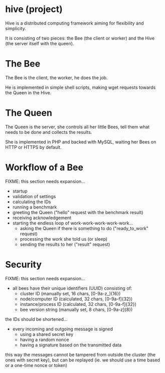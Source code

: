 hive (project)
==============

Hive is a distributed computing framework aiming for flexibility and simplicity.

It is consisting of two pieces: the Bee (the client or worker) and the Hive (the server itself with the queen).


The Bee
====

The Bee is the client, the worker, he does the job.

He is implemented in simple shell scripts, making wget requests towards the Queen in the Hive.


The Queen
=========

The Queen is the server, she controls all her little Bees, tell them what needs to be done and collects the results.

She is implemented in PHP and backed with MySQL, waiting her Bees on HTTP or HTTPS by default.


Workflow of a Bee
=================

FIXME: this section needs expansion...

* startup
* validation of settings
* calculating the IDs
* running a benchmark
* greeting the Queen ("hello" request with the benchmark result)
* receiving acknowledgement
* starting the endless loop of work-work-work-work-work...
  * asking the Queen if there is something to do ("ready_to_work" request)
  * processing the work she told us (or sleep)
  * sending the results to her ("result" request)


Security
========

FIXME: this section needs expansion...

* all bees have their unique identifiers (UUID) consisting of:
  * cluster ID (manually set, 16 chars, [0-9a-z_]{16})
  * node/computer ID (calculated, 32 chars, [0-9a-f]{32})
  * instance/process ID (calculated, 32 chars, [0-9a-f]{32})
  * bee version string (manually set, 8 chars, [0-9a-z]{8})

the IDs should be shortened...

* every incoming and outgoing message is signed
  * using a shared secret key
  * having a random nonce
  * having a signature based on the transmitted data

this way the messages cannot be tampered from outside the cluster (the ones with secret key),
but can be replayed (ie. we should use a time based or a one-time nonce or token)
